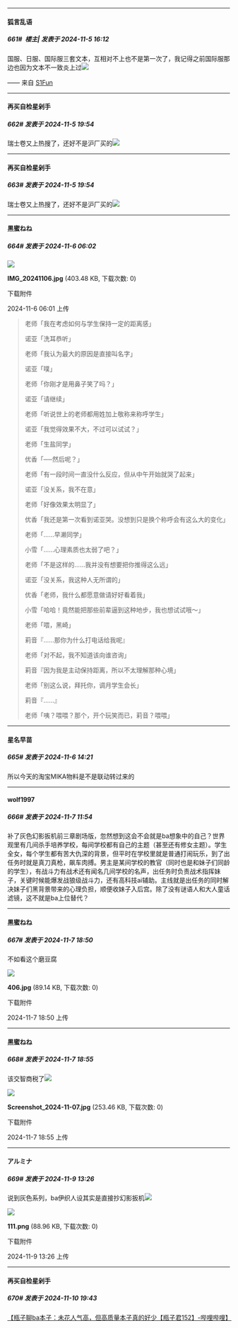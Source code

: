﻿
*****

####  狐言乱语  
##### 661#         楼主| 发表于 2024-11-5 16:12

国服、日服、国际服三套文本，互相对不上也不是第一次了，我记得之前国际服那边也因为文本不一致炎上过<img src="https://static.saraba1st.com/image/smiley/face2017/037.png" referrerpolicy="no-referrer">

—— 来自 [S1Fun](https://s1fun.koalcat.com)


*****

####  再买自检星剁手  
##### 662#       发表于 2024-11-5 19:54

瑞士卷又上热搜了，还好不是沪厂买的<img src="https://static.saraba1st.com/image/smiley/face2017/037.png" referrerpolicy="no-referrer">


*****

####  再买自检星剁手  
##### 663#       发表于 2024-11-5 19:54

瑞士卷又上热搜了，还好不是沪厂买的<img src="https://static.saraba1st.com/image/smiley/face2017/037.png" referrerpolicy="no-referrer">

*****

####  黒蜜ねね  
##### 664#       发表于 2024-11-6 06:02

<img src="https://img.saraba1st.com/forum/202411/06/060141k2sn3msljmdjjghg.jpg" referrerpolicy="no-referrer">

<strong>IMG_20241106.jpg</strong> (403.48 KB, 下载次数: 0)

下载附件

2024-11-6 06:01 上传

<blockquote>老师「我在考虑如何与学生保持一定的距离感」

诺亚「洗耳恭听」

老师「我认为最大的原因是直接叫名字」

诺亚「噗」

老师「你刚才是用鼻子笑了吗？」

诺亚「请继续」

老师「听说世上的老师都用姓加上敬称来称呼学生」

诺亚「我觉得效果不大，不过可以试试？」

老师「生盐同学」

优香「──然后呢？」

老师「有一段时间一直没什么反应，但从中午开始就哭了起来」

诺亚「没关系，我不在意」

老师「好像效果太明显了」

优香「我还是第一次看到诺亚哭。没想到只是换个称呼会有这么大的变化」

老师「……早濑同学」

小雪「……心理素质也太弱了吧？」

老师「不是这样的……我并没有想要把你推得这么远」

诺亚「没关系，我这种人无所谓的」

优香「老师，我什么都愿意做请好好看着我」

小雪「哈哈！竟然能把那些前辈逼到这种地步，我也想试试哦〜」

老师「喂，黑崎」

莉音『……那你为什么打电话给我呢』

老师「对不起，我不知道该向谁咨询」

莉音『因为我是主动保持距离，所以不太理解那种心境」

老师「别这么说，拜托你，调月学生会长」

莉音『……』

老师「咦？喂喂？那个，开个玩笑而已，莉音？喂喂」</blockquote>


*****

####  星名早苗  
##### 665#       发表于 2024-11-6 14:21

所以今天的淘宝MIKA物料是不是联动转过来的

*****

####  wolf1997  
##### 666#       发表于 2024-11-7 11:54

补了灰色幻影扳机前三章剧场版，忽然想到这会不会就是ba想象中的自己？世界观里有几间杀手培养学校，每间学校都有自己的主题（甚至还有修女主题）。学生全女，每个学生都有苦大仇深的背景，但平时在学校里就是普通打闹玩乐，到了出任务时就是真刀真枪，飙车肉搏。男主是某间学校的教官（同时也是和妹子们同龄的学生），有战斗力有战术还有闻名几间学校的名声，出任务时负责战术指挥妹子，关键时候能爆发战狼级战斗力，还有高科技ai辅助。主线就是出任务的同时解决妹子们黑背景带来的心理负担，顺便收妹子入后宫。除了没有谜语人和大人童话滤镜，这不就是ba上位替代？


*****

####  黒蜜ねね  
##### 667#       发表于 2024-11-7 18:50

不如看这个磨豆腐

<img src="https://img.saraba1st.com/forum/202411/07/185021n1cf19ws7iefqwjy.jpg" referrerpolicy="no-referrer">

<strong>406.jpg</strong> (89.14 KB, 下载次数: 0)

下载附件

2024-11-7 18:50 上传


*****

####  黒蜜ねね  
##### 668#       发表于 2024-11-7 18:55

该交智商税了<img src="https://static.saraba1st.com/image/smiley/face/172.gif" referrerpolicy="no-referrer">

<img src="https://img.saraba1st.com/forum/202411/07/185500t7z7ozeomjejufkk.jpg" referrerpolicy="no-referrer">

<strong>Screenshot_2024-11-07.jpg</strong> (253.46 KB, 下载次数: 0)

下载附件

2024-11-7 18:55 上传


*****

####  アルミナ  
##### 669#       发表于 2024-11-9 13:26

说到灰色系列，ba伊织人设其实是直接抄幻影扳机<img src="https://static.saraba1st.com/image/smiley/face2017/067.png" referrerpolicy="no-referrer">

<img src="https://img.saraba1st.com/forum/202411/09/132602r3w2lwetlu4r7r72.png" referrerpolicy="no-referrer">

<strong>111.png</strong> (88.96 KB, 下载次数: 0)

下载附件

2024-11-9 13:26 上传


*****

####  再买自检星剁手  
##### 670#       发表于 2024-11-10 19:43

[【瓶子聊ba本子：未花人气高，但高质量本子真的好少【瓶子君152】-哔哩哔哩】](https://b23.tv/t7dKwe6)

